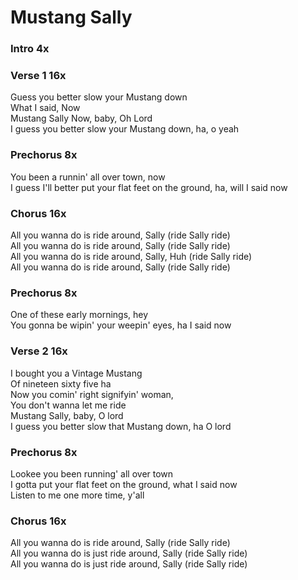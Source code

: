 # Mustang Sally

### Intro  4x  

### Verse 1  16x
Guess you better slow your Mustang down  
What I said, Now  
Mustang Sally Now, baby, Oh Lord  
I guess you better slow your Mustang down, ha, o yeah  

### Prechorus  8x
You been a runnin' all over town, now  
I guess I'll better put your flat feet on the ground, ha, will I said now  

### Chorus  16x
All you wanna do is ride around, Sally (ride Sally ride)  
All you wanna do is ride around, Sally (ride Sally ride)  
All you wanna do is ride around, Sally, Huh (ride Sally ride)  
All you wanna do is ride around, Sally (ride Sally ride)  

### Prechorus  8x
One of these early mornings, hey  
You gonna be wipin' your weepin' eyes, ha   I said now  

### Verse 2  16x
I bought you a Vintage Mustang  
Of nineteen sixty five   ha  
Now you comin' right signifyin' woman,  
You don't wanna let me ride  
Mustang Sally, baby, O lord  
I guess you better slow that Mustang down, ha   O lord  

### Prechorus  8x
Lookee   you been running' all over town  
I gotta put your flat feet on the ground, what I said now  
Listen to me one more time, y'all  

### Chorus  16x
All you wanna do is ride around, Sally (ride Sally ride)  
All you wanna do is just ride around, Sally (ride Sally ride)  
All you wanna do is just ride around, Sally (ride Sally ride)
